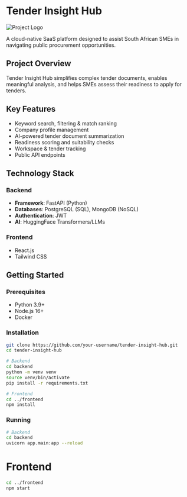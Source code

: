 # Tender Insight Hub

![Project Logo](https://via.placeholder.com/150)

A cloud-native SaaS platform designed to assist South African SMEs in navigating public procurement opportunities.

## Project Overview

Tender Insight Hub simplifies complex tender documents, enables meaningful analysis, and helps SMEs assess their readiness to apply for tenders.

## Key Features

- Keyword search, filtering & match ranking
- Company profile management  
- AI-powered tender document summarization
- Readiness scoring and suitability checks
- Workspace & tender tracking
- Public API endpoints

## Technology Stack

### Backend
- **Framework**: FastAPI (Python)
- **Databases**: PostgreSQL (SQL), MongoDB (NoSQL)
- **Authentication**: JWT
- **AI**: HuggingFace Transformers/LLMs

### Frontend
- React.js
- Tailwind CSS

## Getting Started

### Prerequisites
- Python 3.9+
- Node.js 16+
- Docker

### Installation

```bash
git clone https://github.com/your-username/tender-insight-hub.git
cd tender-insight-hub

# Backend
cd backend
python -m venv venv
source venv/bin/activate
pip install -r requirements.txt

# Frontend 
cd ../frontend
npm install
```
### Running
```bash
# Backend
cd backend
uvicorn app.main:app --reload
```
# Frontend
```bash
cd ../frontend
npm start
```
